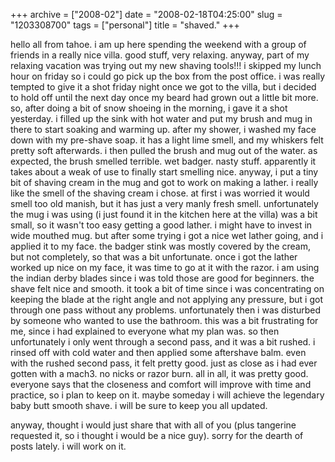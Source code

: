+++
archive = ["2008-02"]
date = "2008-02-18T04:25:00"
slug = "1203308700"
tags = ["personal"]
title = "shaved."
+++

hello all from tahoe. i am up here spending the weekend with a group of
friends in a really nice villa. good stuff, very relaxing. anyway, part of
my relaxing vacation was trying out my new shaving tools!!! i skipped my
lunch hour on friday so i could go pick up the box from the post office.
i was really tempted to give it a shot friday night once we got to the
villa, but i decided to hold off until the next day once my beard had
grown out a little bit more. so, after doing a bit of snow shoeing in the
morning, i gave it a shot yesterday. i filled up the sink with hot water
and put my brush and mug in there to start soaking and warming up. after
my shower, i washed my face down with my pre-shave soap. it has a light
lime smell, and my whiskers felt pretty soft afterwards. i then pulled the
brush and mug out of the water. as expected, the brush smelled terrible.
wet badger. nasty stuff. apparently it takes about a weak of use to
finally start smelling nice. anyway, i put a tiny bit of shaving cream in
the mug and got to work on making a lather. i really like the smell of the
shaving cream i chose. at first i was worried it would smell too old
manish, but it has just a very manly fresh smell. unfortunately the mug
i was using (i just found it in the kitchen here at the villa) was a bit
small, so it wasn't too easy getting a good lather. i might have to invest
in wide mouthed mug. but after some trying i got a nice wet lather going,
and i applied it to my face. the badger stink was mostly covered by the
cream, but not completely, so that was a bit unfortunate. once i got the
lather worked up nice on my face, it was time to go at it with the razor.
i am using the indian derby blades since i was told those are good for
beginners. the shave felt nice and smooth. it took a bit of time since
i was concentrating on keeping the blade at the right angle and not
applying any pressure, but i got through one pass without any problems.
unfortunately then i was disturbed by someone who wanted to use the
bathroom. this was a bit frustrating for me, since i had explained to
everyone what my plan was. so then unfortunately i only went through
a second pass, and it was a bit rushed. i rinsed off with cold water and
then applied some aftershave balm. even with the rushed second pass, it
felt pretty good. just as close as i had ever gotten with a mach3. no
nicks or razor burn. all in all, it was pretty good. everyone says that
the closeness and comfort will improve with time and practice, so i plan
to keep on it. maybe someday i will achieve the legendary baby butt smooth
shave. i will be sure to keep you all updated.

anyway, thought i would just share that with all of you (plus tangerine
requested it, so i thought i would be a nice guy). sorry for the dearth of
posts lately. i will work on it.

